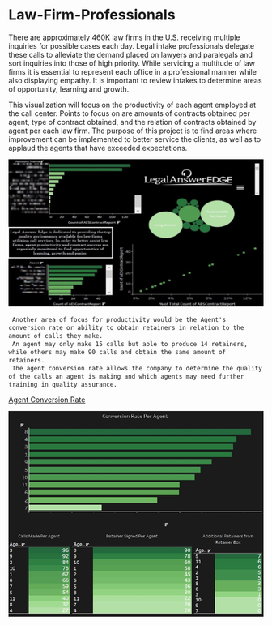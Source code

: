 # Law-Firm-Professionals

There are approximately 460K law firms in the U.S. receiving multiple inquiries for possible cases each day. Legal intake professionals delegate these calls to alleviate the demand placed on lawyers and paralegals and sort inquiries into those of high priority. While servicing a multitude of law firms it is essential to represent each office in a professional manner while also displaying empathy. It is important to review intakes to determine areas of opportunity, learning and growth. 

This visualization will focus on the productivity of each agent employed at the call center. Points to focus on are amounts of contracts obtained per agent, type of contract obtained, and the relation of contracts obtained by agent per each law firm. The purpose of this project is to find areas where improvement can be implemented to better service the clients, as well as to applaud the agents that have exceeded expectations. 



<img src="https://github.com/Peaganciara/Law-Firm-Professionals/blob/main/LAE%20pppppp.JPG" width="800" height="auto" alt="SS 1"/>



     Another area of focus for productivity would be the Agent's conversion rate or ability to obtain retainers in relation to the amount of calls they make.
     An agent may only make 15 calls but able to produce 14 retainers, while others may make 90 calls and obtain the same amount of retainers. 
     The agent conversion rate allows the company to determine the quality of the calls an agent is making and which agents may need further training in quality assurance. 
     
     
[Agent Conversion Rate](https://public.tableau.com/app/profile/peagan.mitchell/viz/LAEConversionRatesPerAgent/Dashboard1)


<img src="https://github.com/Peaganciara/Law-Firm-Professionals/blob/main/LAE%20Conversion%20Rate.JPG" width="800" height="auto" alt="SS 1"/>


